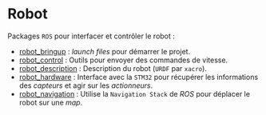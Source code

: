 # Robot

Packages `ROS` pour interfacer et contrôler le robot :
- [robot_bringup](./robot_bringup) : *launch files* pour démarrer le projet.
- [robot_control](./robot_control) : Outils pour envoyer des commandes de vitesse.
- [robot_description](./robot_description) : Description du robot (`URDF` par `xacro`).
- [robot_hardware](./robot_hardware) : Interface avec la `STM32` pour récupérer les informations des *capteurs* et agir sur les *actionneurs*.
- [robot_navigation](./robot_navigation) : Utilise la `Navigation Stack` de *ROS* pour déplacer le robot sur une *map*.
